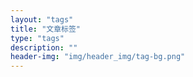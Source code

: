 ```yaml
---
layout: "tags"
title: "文章标签"
type: "tags"
description: ""
header-img: "img/header_img/tag-bg.png"
---
```

